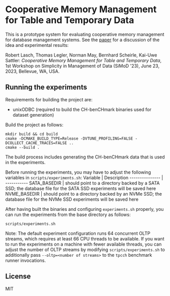# Cooperative Memory Management for Table and Temporary Data

This is a prototype system for evaluating cooperative memory management for database management systems.
See the [paper](https://doi.org/10.1145/3596225.3596230) for a discussion of the idea and experimental results:

Robert Lasch, Thomas Legler, Norman May, Bernhard Scheirle, Kai-Uwe Sattler: *Cooperative Memory Management for Table and Temporary Data*, 1st Workshop on Simplicity in Management of Data (SiMoD '23), June 23, 2023, Bellevue, WA, USA.

## Running the experiments
Requirements for building the project are:
* unixODBC (required to build the CH-benCHmark binaries used for dataset generation)

Build the project as follows:
```
mkdir build && cd build
cmake -DCMAKE_BUILD_TYPE=Release -DVTUNE_PROFILING=FALSE -DCOLLECT_CACHE_TRACES=FALSE ..
cmake --build .
```

The build process includes generating the CH-benCHmark data that is used in the experiments.

Before running the experiments, you may have to adjust the following variables in ``scripts/experiments.sh``:
Variable        | Description
--------------- | -----------
SATA_BASEDIR    | should point to a directory backed by a SATA SSD; the database file for the SATA SSD experiments will be saved here
NVME_BASEDIR    | should point to a directory backed by an NVMe SSD; the database file for the NVMe SSD experiments will be saved here

After having built the binaries and configuring ``experiments.sh`` properly, you can run the experiments from the base directory as follows:
```
scripts/experiments.sh
```

Note: The default experiment configuration runs 64 concurrent OLTP streams, which requires at least 66 CPU threads to be available.
If you want to run the experiments on a machine with fewer available threads, you can adjust the number of OLTP streams by modifying ``scripts/experiments.sh`` to additionally pass ``--oltp=<number of streams>`` to the ``tpcch`` benchmark runner invocations.

## License

MIT
